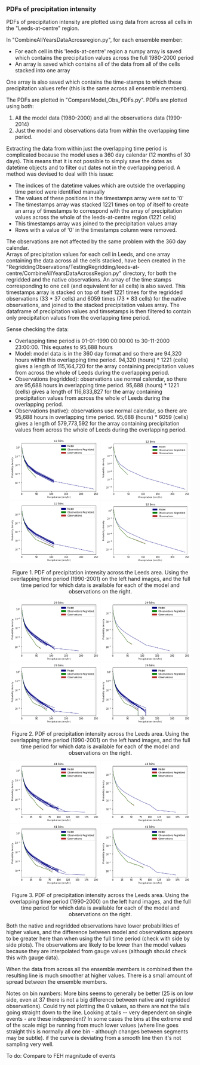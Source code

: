 ### PDFs of precipitation intensity

PDFs of precipitation intensity are plotted using data from across all cells in the "Leeds-at-centre" region.  

In "CombineAllYearsDataAcrossregion.py", for each ensemble member:
* For each cell in this 'leeds-at-centre' region a numpy array is saved which contains the precipitation values across the full 1980-2000 period
* An array is saved which contains all of the data from all of the cells stacked into one array   

One array is also saved which contains the time-stamps to which these precipitation values refer (this is the same across all ensemble members).  

The PDFs are plotted in "CompareModel_Obs_PDFs.py". PDFs are plotted using both:
1. All the model data (1980-2000) and all the observations data (1990-2014)
2. Just the model and observations data from within the overlapping time period.  

Extracting the data from within just the overlapping time period is complicated because the model uses a 360 day calendar (12 months of 30 days). This means that it is not possible to simply save the dates as datetime objects and to filter out dates not in the overlapping period. A method was devised to deal with this issue:
* The indices of the datetime values which are outside the overlapping time period were identified manually
* The values of these positions in the timestamps array were set to  '0'
* The timestamps array was stacked 1221 times on top of itself to create an array of timestamps to correspond with the array of precipitation values across the whole of the leeds-at-centre region (1221 cells)
* This timestamps array was joined to the precipitation values array
* Rows with a value of '0' in the timestamps column were removed.

The observations are not affected by the same problem with the 360 day calendar.  
Arrays of precipitation values for each cell in Leeds, and one array containing the data across all the cells stacked, have been created in the "RegriddingObservations/TestingRegridding/leeds-at-centre/CombineAllYearsDataAcrossRegion.py" directory, for both the regridded and the native observations. An array of the time stamps corresponding to one cell (and equivalent for all cells) is also saved. This timestamps array is stacked on top of itself 1221 times for the regridded observations (33 * 37 cells) and 6059 times (73 * 83 cells) for the native observations, and joined to the stacked precipitation values array. The dataframe of precipitation values and timsetamps is then filtered to contain only precipitation values from the overlapping time period.  

Sense checking the data:
* Overlapping time period is 01-01-1990 00:00:00 to 30-11-2000 23:00:00. This equates to 95,688 hours  
* Model: model data is in the 360 day format and so there are 94,320 hours within this overlapping time period. 94,320 (hours) * 1221 (cells) gives a length of 115,164,720 for the array containing precipitation values from across the whole of Leeds during the overlapping period.
* Observations (regridded): observations use normal calendar, so there are 95,688 hours in overlapping time period. 95,688 (hours) * 1221 (cells) gives a length of 116,833,827 for the array containing precipitation values from across the whole of Leeds during the overlapping period.
* Observations (native): observations use normal calendar, so there are 95,688 hours in overlapping time period. 95,688 (hours) * 6059 (cells) gives a length of 579,773,592 for the array containing precipitation values from across the whole of Leeds during the overlapping period.


<p align="center">
  <img src="PDFs/OverlappingTimePeriod/AllEMsVSObs_12bins_NoZeros.png" width="240"  />  
  <img src="PDFs/OverlappingTimePeriod/CombinedEMsVSObs_12bins_NoZeros.png" width="240"  />
  <img src="PDFs/FullTimePeriod/AllEMsVSObs_12bins_NoZeros.png" width="240"  />  
  <img src="PDFs/FullTimePeriod/CombinedEMsVSObs_12bins_NoZeros.png" width="240"  />
<p align="center"> Figure 1. PDF of precipitation intensity across the Leeds area. Using the overlapping time period (1990-2001) on the left hand images, and the full time period for which data is available for each of the model and observations on the right. <p align="center">

<p align="center">
  <img src="PDFs/OverlappingTimePeriod/AllEMsVSObs_29bins_NoZeros.png" width="240"  />  
  <img src="PDFs/OverlappingTimePeriod/CombinedEMsVSObs_29bins_NoZeros.png" width="240"  />
  <img src="PDFs/FullTimePeriod/AllEMsVSObs_29bins_NoZeros.png" width="240"  />  
  <img src="PDFs/FullTimePeriod/CombinedEMsVSObs_29bins_NoZeros.png" width="240"  />
<p align="center"> Figure 2. PDF of precipitation intensity across the Leeds area. Using the overlapping time period (1990-2001) on the left hand images, and the full time period for which data is available for each of the model and observations on the right. <p align="center">
  
<p align="center">
  <img src="PDFs/OverlappingTimePeriod/AllEMsVSObs_41bins_NoZeros.png" width="240"  />  
  <img src="PDFs/OverlappingTimePeriod/CombinedEMsVSObs_41bins_NoZeros.png" width="240"  />
  <img src="PDFs/FullTimePeriod/AllEMsVSObs_41bins_NoZeros.png" width="240"  />  
  <img src="PDFs/FullTimePeriod/CombinedEMsVSObs_41bins_NoZeros.png" width="240"  />
<p align="center"> Figure 3. PDF of precipitation intensity across the Leeds area. Using the overlapping time period (1990-2000) on the left hand images, and the full time period for which data is available for each of the model and observations on the right. <p align="center">

Both the native and regridded observations have lower probabilities of higher values, and the difference between model and observations appears to be greater here than when using the full time period (check with side by side plots). The observations are likely to be lower than the model values because they are interpolated from gauge values (although should check this with gauge data).  

When the data from across all the ensemble members is combined then the resulting line is much smoother at higher values. There is a small amount of spread between the ensemble members. 

Notes on bin numbers: More bins seems to generally be better (25 is on low side, even at 37 there is not a big difference between native and regridded observations). Could try not plotting the 0 values, so there are not the tails going straight down to the line. Looking at tails -- very dependent on single events - are these independent? In some cases the bins at the extreme end of the scale migt be running from much lower values (where line goes straight this is normally all one bin - although changes between segments may be subtle). if the curve is deviating from a smooth line then it's not sampling very well.

To do: Compare to FEH magnitude of events
